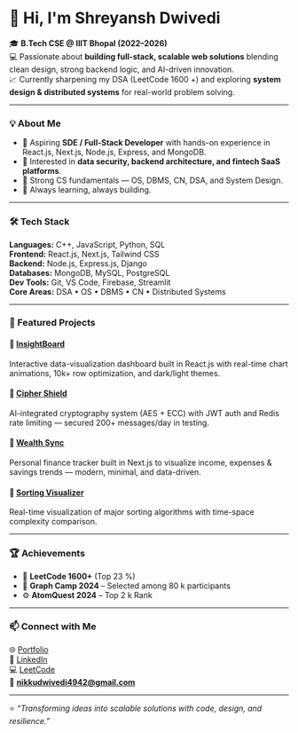 # 👋 Hi, I'm Shreyansh Dwivedi  

🎓 **B.Tech CSE @ IIIT Bhopal (2022–2026)**  
💻 Passionate about **building full-stack, scalable web solutions** blending clean design, strong backend logic, and AI-driven innovation.  
📈 Currently sharpening my DSA (LeetCode 1600 +) and exploring **system design & distributed systems** for real-world problem solving.

---

### 💡 About Me
- 💼 Aspiring **SDE / Full-Stack Developer** with hands-on experience in React.js, Next.js, Node.js, Express, and MongoDB.  
- 🔐 Interested in **data security, backend architecture, and fintech SaaS platforms**.  
- 🧠 Strong CS fundamentals — OS, DBMS, CN, DSA, and System Design.  
- 🚀 Always learning, always building.

---

### 🛠️ Tech Stack

**Languages:** C++, JavaScript, Python, SQL  
**Frontend:** React.js, Next.js, Tailwind CSS  
**Backend:** Node.js, Express.js, Django  
**Databases:** MongoDB, MySQL, PostgreSQL  
**Dev Tools:** Git, VS Code, Firebase, Streamlit  
**Core Areas:** DSA • OS • DBMS • CN • Distributed Systems  

---

### 🧩 Featured Projects  

#### 🔹 [InsightBoard](https://github.com/Shreyansh3108/Data-Visualizer)
Interactive data-visualization dashboard built in React.js with real-time chart animations, 10k+ row optimization, and dark/light themes.

#### 🔹 [Cipher Shield](https://github.com/Harshit0502/Cipher_Shield_V3_unDER_DEV)
AI-integrated cryptography system (AES + ECC) with JWT auth and Redis rate limiting — secured 200+ messages/day in testing.

#### 🔹 [Wealth Sync](https://github.com/Shreyansh3108)
Personal finance tracker built in Next.js to visualize income, expenses & savings trends — modern, minimal, and data-driven.

#### 🔹 [Sorting Visualizer](https://github.com/Shreyansh3108/Sorting-Visualizer)
Real-time visualization of major sorting algorithms with time-space complexity comparison.

---

### 🏆 Achievements
- 🧩 **LeetCode 1600+** (Top 23 %)  
- 🧮 **Graph Camp 2024** – Selected among 80 k participants  
- ⚙️ **AtomQuest 2024** – Top 2 k Rank  

---

### 📫 Connect with Me  
🌐 [Portfolio](https://shreyansh-dwivedi-portfolio-vmzt.vercel.app)  
💼 [LinkedIn](https://www.linkedin.com/in/shreyansh-dwivedi-684b67274/)  
💻 [LeetCode](https://leetcode.com/u/Shreyansh_08/)  
📧 **nikkudwivedi4942@gmail.com**  

---

⭐ _“Transforming ideas into scalable solutions with code, design, and resilience.”_
